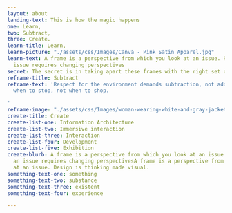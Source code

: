 ```yaml
---
layout: about
landing-text: This is how the magic happens
one: Learn,
two: Subtract,
three: Create.
learn-title: Learn,
learn-picture: "./assets/css/Images/Canva - Pink Satin Apparel.jpg"
learn-text: A frame is a perspective from which you look at an issue. Reframing an
  issue requires changing perspectives
secret: The secret is in taking apart these frames with the right set of tools.
reframe-title: Subtract
reframe-text: 'Respect for the environment demands subtraction, not addition—knowing
  when to stop, not when to shop.

'
reframe-image: "./assets/css/Images/woman-wearing-white-and-gray-jacket-1070029.jpg"
create-title: Create
create-list-one: Information Architecture
create-list-two: Immersive interaction
create-list-three: Interaction
create-list-four: Development
create-list-five: Exhibition
create-blurb: A frame is a perspective from which you look at an issue. Reframing
  an issue requires changing perspectivesA frame is a perspective from which you look
  at an issue. Design is thinking made visual.
something-text-one: something
something-text-two: substance
something-text-three: existent
something-text-four: experience

---
```

